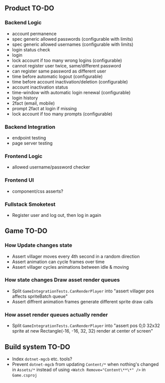 ## Product TO-DO

### Backend Logic

- account permanence
- spec generic allowed passwords (configurable with limits)
- spec generic allowed usernames (configurable with limits)
- login status check
- login
- lock account if too many wrong logins (configurable)
- cannot register user twice, same/different password
- can register same password as different user
- time before automatic logout (configurable)
- time before account inactivation/deletion (configurable)
- account inactivation status
- time-window with automatic login renewal (configurable)
- login history
- 2fact (email, mobile)
- prompt 2fact at login if missing
- lock account if too many prompts (configurable)

### Backend Integration

- endpoint testing
- page server testing

### Frontend Logic

- allowed username/password checker

### Frontend UI

- component/css asserts?

### Fullstack Smoketest

- Register user and log out, then log in again

## Game TO-DO

### How Update changes state

- Assert villager moves every 4th second in a random direction
- Assert animation can cycle frames over time
- Assert villager cycles animations between idle & moving

### How state changes Draw asset render queues

- Split `GameIntegrationTests.CanRenderPlayer` into "assert villager pos affects spriteBatch queue"
- Assert diffrent animation frames generate different sprite draw calls

### How asset render queues actually render

- Split `GameIntegrationTests.CanRenderPlayer` into "assert pos 0,0 32x32 sprite at new Rectangle(-16, -16, 32, 32) render at center of screen"

## Build system TO-DO

- Index `dotnet-mgcb` etc. tools?
- Prevent `dotnet-mgcb` from updating `Content/*` when nothing's changed in `Assets/*` instead of using `<Watch Remove="Content\**\*" />` in `Game.csproj`
